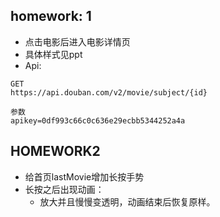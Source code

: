 ## homework: 1

* 点击电影后进入电影详情页
* 具体样式见ppt
* Api:

```
GET
https://api.douban.com/v2/movie/subject/{id}

参数
apikey=0df993c66c0c636e29ecbb5344252a4a
```



## HOMEWORK2

* 给首页lastMovie增加长按手势
* 长按之后出现动画：
  * 放大并且慢慢变透明，动画结束后恢复原样。